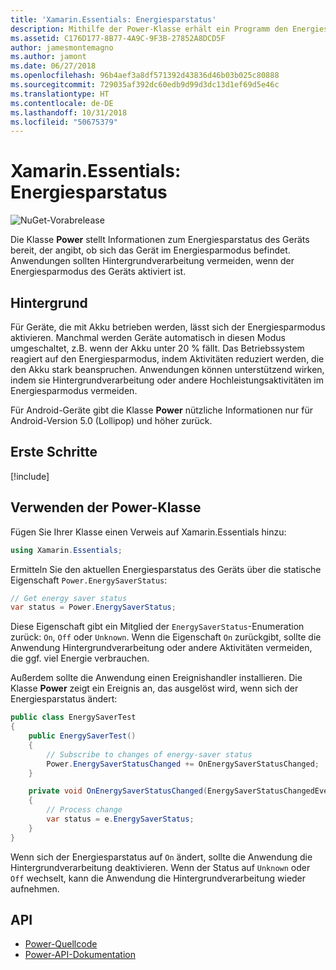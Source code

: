 ```yaml
---
title: 'Xamarin.Essentials: Energiesparstatus'
description: Mithilfe der Power-Klasse erhält ein Programm den Energiesparstatus, um festzustellen, ob sich das Gerät im Energiesparmodus befindet.
ms.assetid: C176D177-8B77-4A9C-9F3B-27852A8DCD5F
author: jamesmontemagno
ms.author: jamont
ms.date: 06/27/2018
ms.openlocfilehash: 96b4aef3a8df571392d43836d46b03b025c80888
ms.sourcegitcommit: 729035af392dc60edb9d99d3dc13d1ef69d5e46c
ms.translationtype: HT
ms.contentlocale: de-DE
ms.lasthandoff: 10/31/2018
ms.locfileid: "50675379"
---
```

# <a name="xamarinessentials-power-energy-saver-status"></a>Xamarin.Essentials: Energiesparstatus

![NuGet-Vorabrelease](~/media/shared/pre-release.png)

Die Klasse **Power** stellt Informationen zum Energiesparstatus des Geräts bereit, der angibt, ob sich das Gerät im Energiesparmodus befindet. Anwendungen sollten Hintergrundverarbeitung vermeiden, wenn der Energiesparmodus des Geräts aktiviert ist.

## <a name="background"></a>Hintergrund

Für Geräte, die mit Akku betrieben werden, lässt sich der Energiesparmodus aktivieren. Manchmal werden Geräte automatisch in diesen Modus umgeschaltet, z.B. wenn der Akku unter 20 % fällt. Das Betriebssystem reagiert auf den Energiesparmodus, indem Aktivitäten reduziert werden, die den Akku stark beanspruchen. Anwendungen können unterstützend wirken, indem sie Hintergrundverarbeitung oder andere Hochleistungsaktivitäten im Energiesparmodus vermeiden.

Für Android-Geräte gibt die Klasse **Power** nützliche Informationen nur für Android-Version 5.0 (Lollipop) und höher zurück.

## <a name="get-started"></a>Erste Schritte

[!include[](~/essentials/includes/get-started.md)]

## <a name="using-the-power-class"></a>Verwenden der Power-Klasse

Fügen Sie Ihrer Klasse einen Verweis auf Xamarin.Essentials hinzu:

```csharp
using Xamarin.Essentials;
```

Ermitteln Sie den aktuellen Energiesparstatus des Geräts über die statische Eigenschaft `Power.EnergySaverStatus`:

```csharp
// Get energy saver status
var status = Power.EnergySaverStatus;
```

Diese Eigenschaft gibt ein Mitglied der `EnergySaverStatus`-Enumeration zurück: `On`, `Off` oder `Unknown`. Wenn die Eigenschaft `On` zurückgibt, sollte die Anwendung Hintergrundverarbeitung oder andere Aktivitäten vermeiden, die ggf. viel Energie verbrauchen.

Außerdem sollte die Anwendung einen Ereignishandler installieren. Die Klasse **Power** zeigt ein Ereignis an, das ausgelöst wird, wenn sich der Energiesparstatus ändert:

```csharp
public class EnergySaverTest
{
    public EnergySaverTest()
    {
        // Subscribe to changes of energy-saver status
        Power.EnergySaverStatusChanged += OnEnergySaverStatusChanged;
    }

    private void OnEnergySaverStatusChanged(EnergySaverStatusChangedEventArgs e)
    {
        // Process change
        var status = e.EnergySaverStatus;
    }
}
```

Wenn sich der Energiesparstatus auf `On` ändert, sollte die Anwendung die Hintergrundverarbeitung deaktivieren. Wenn der Status auf `Unknown` oder `Off` wechselt, kann die Anwendung die Hintergrundverarbeitung wieder aufnehmen.

## <a name="api"></a>API

- [Power-Quellcode](https://github.com/xamarin/Essentials/tree/master/Xamarin.Essentials/Power)
- [Power-API-Dokumentation](xref:Xamarin.Essentials.Power)
